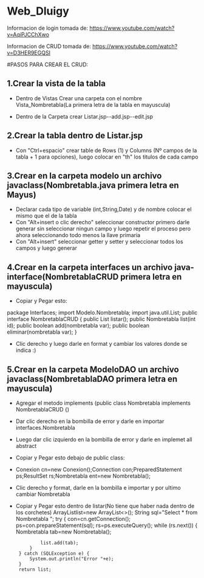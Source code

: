 # Web_Dluigy

Informacion de login tomada de:
https://www.youtube.com/watch?v=AqiPJCChXwo

Informacion de CRUD tomada de:
https://www.youtube.com/watch?v=D3HER9EGQSI

#PASOS PARA CREAR EL CRUD:

1.Crear la vista de la tabla
- 
- Dentro de Vistas Crear una carpeta con el nombre Vista_Nombretabla(La primera letra de la tabla en mayuscula)

- Dentro de la Carpeta crear Listar.jsp--add.jsp--edit.jsp
  
2.Crear la tabla dentro de Listar.jsp
  -
-  Con "Ctrl+espacio" crear table de Rows (1) y Columns (Nº campos de la tabla + 1 para opciones), luego colocar en "th" los titulos de cada campo

3.Crear en la carpeta modelo un archivo javaclass(Nombretabla.java primera letra en Mayus)
-
-  Declarar cada tipo de variable (int,String,Date) y de nombre colocar el mismo que el de la tabla
-  Con "Alt+insert o clic derecho" seleccionar constructor primero darle generar sin seleccionar ningun campo y luego repetir el proceso pero ahora seleccionando todo menos la llave primaria 
-  Con "Alt+insert" seleccionar getter y setter y seleccionar todos los campos y luego generar

4.Crear en la carpeta interfaces un archivo java-interface(NombretablaCRUD primera letra en mayuscula)
-
- Copiar y Pegar esto:

package Interfaces;
import Modelo.Nombretabla;
import java.util.List;
public interface NombretablaCRUD {
    public List listar();
    public Nombretabla list(int id);
    public boolean add(nombretabla var);
    public boolean eliminar(nombretabla var);
}

-  Clic derecho y luego darle en format y cambiar los valores donde se indica :) 

5.Crear en la carpeta ModeloDAO un archivo javaclass(NombretablaDAO primera letra en mayuscula)
-
-  Agregar el metodo implements (public class Nombretabla implements NombretablaCRUD {)
-  Dar clic derecho en la bombilla de error y darle en importar interfaces.Nombretabla
-  Luego dar clic izquierdo en la bombilla de error y darle en implemet all abstract

-  Copiar y Pegar esto debajo de public class:
-  Conexion cn=new Conexion();Connection con;PreparedStatement ps;ResultSet rs;Nombretabla ent=new Nombretabla();
-  Clic derecho y format, darle en la bombilla e importar y por ultimo cambiar Nombretabla
-  Copiar y Pegar esto dentro de listar(No tiene que haber nada dentro de los corchetes)
ArrayList<Nombretabla>list=new ArrayList<>();
        String sql="Select * from Nombretabla ";
        try {
            con=cn.getConnection();
            ps=con.prepareStatement(sql);
            rs=ps.executeQuery();
            while (rs.next()) {
                Nombretabla tab=new Nombretabla();
                
                list.add(tab);
            }
        } catch (SQLException e) {
            System.out.println("Error "+e);
        }
        return list;

